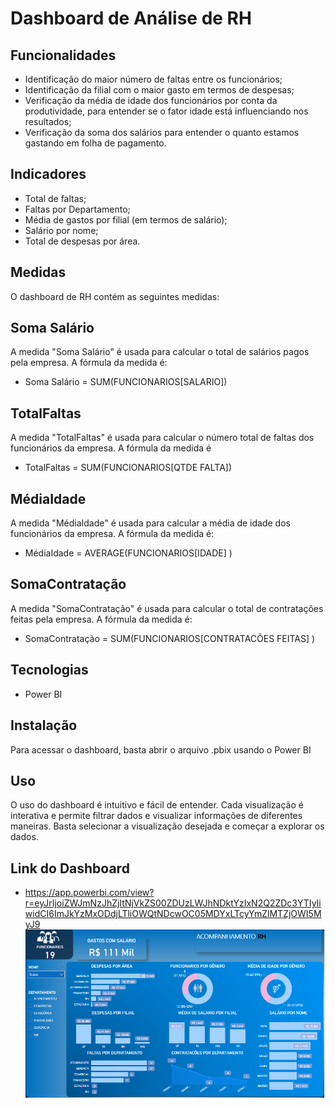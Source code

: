# Dashboard de Análise de RH

## Funcionalidades

- Identificação do maior número de faltas entre os funcionários;
- Identificação da filial com o maior gasto em termos de despesas;
- Verificação da média de idade dos funcionários por conta da produtividade, para entender se o fator idade está influenciando nos resultados;
- Verificação da soma dos salários para entender o quanto estamos gastando em folha de pagamento.

## Indicadores

- Total de faltas;
- Faltas por  Departamento;
- Média de gastos por filial (em termos de salário);
- Salário por nome;
- Total de despesas por área.

## Medidas
O dashboard de RH contém as seguintes medidas:

## Soma Salário

A medida "Soma Salário" é usada para calcular o total de salários pagos pela empresa. A fórmula da medida é:

- Soma Salário = SUM(FUNCIONARIOS[SALARIO])

## TotalFaltas

A medida "TotalFaltas" é usada para calcular o número total de faltas dos funcionários da empresa. A fórmula da medida é

- TotalFaltas = SUM(FUNCIONARIOS[QTDE FALTA])

## MédiaIdade

A medida "MédiaIdade" é usada para calcular a média de idade dos funcionários da empresa. A fórmula da medida é:

-  MédiaIdade = AVERAGE(FUNCIONARIOS[IDADE] )

## SomaContratação

A medida "SomaContratação" é usada para calcular o total de contratações feitas pela empresa. A fórmula da medida é:

- SomaContratação = SUM(FUNCIONARIOS[CONTRATACÕES FEITAS] )



## Tecnologias

- Power BI

## Instalação

Para acessar o dashboard, basta abrir o arquivo .pbix usando o Power BI

## Uso

O uso do dashboard é intuitivo e fácil de entender. Cada visualização é interativa e permite filtrar dados e visualizar informações de diferentes maneiras. Basta selecionar a visualização desejada e começar a explorar os dados.





## Link do Dashboard



- https://app.powerbi.com/view?r=eyJrIjoiZWJmNzJhZjItNjVkZS00ZDUzLWJhNDktYzIxN2Q2ZDc3YTIyIiwidCI6ImJkYzMxODdjLTliOWQtNDcwOC05MDYxLTcyYmZlMTZjOWI5MyJ9
![teste](https://github.com/luhcrodrigues/Projetos_PowerBi/blob/main/RH/RH.png)
